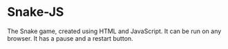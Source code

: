 # Snake-JS

The Snake game, created using HTML and JavaScript.
It can be run on any browser.
It has a pause and a restart button.
